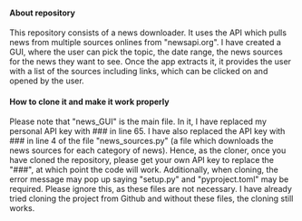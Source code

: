 #### About repository
This repository consists of a news downloader. It uses the API which pulls news from multiple sources onlines from "newsapi.org". I have created a GUI, where the user can pick the topic, the date range, the news sources for the news they want to see. Once the app extracts it, it provides the user with a list of the sources including links, which can be clicked on and opened by the user.

#### How to clone it and make it work properly
Please note that "news_GUI" is the main file. In it, I have replaced my personal API key with ### in line 65. I have also replaced the API key with ### in line 4 of the file "news_sources.py" (a file which downloads the news sources for each category of news). Hence, as the cloner, once you have cloned the repository, please get your own API key to replace the "###", at which point the code will work. 
Additionally, when cloning, the error message may pop up saying "setup.py" and "pyproject.toml" may be required. Please ignore this, as these files are not necessary. I have already tried cloning the project from Github and without these files, the cloning still works.
